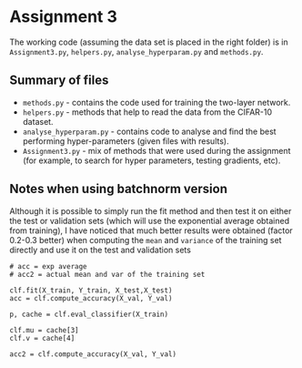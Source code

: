 # Assignment 3

The working code (assuming the data set is placed in the right folder) is in `Assignment3.py`, `helpers.py`, `analyse_hyperparam.py` and `methods.py`.

## Summary of files
* `methods.py` - contains the code used for training the two-layer network.
* `helpers.py` - methods that help to read the data from the CIFAR-10 dataset.
* `analyse_hyperparam.py` - contains code to analyse and find the best performing hyper-parameters (given files with results).
* `Assignment3.py` - mix of methods that were used during the assignment (for example, to search for hyper parameters, testing gradients, etc).

## Notes when using batchnorm version
Although it is possible to simply run the fit method and then test it on either the test or validation sets (which will use the exponential average obtained from training), I have noticed that much better results were obtained (factor 0.2-0.3 better) when computing the `mean` and `variance` of the training set directly and use it on the test and validation sets

```
# acc = exp average
# acc2 = actual mean and var of the training set

clf.fit(X_train, Y_train, X_test,X_test)
acc = clf.compute_accuracy(X_val, Y_val)

p, cache = clf.eval_classifier(X_train)

clf.mu = cache[3]
clf.v = cache[4]

acc2 = clf.compute_accuracy(X_val, Y_val)
```
